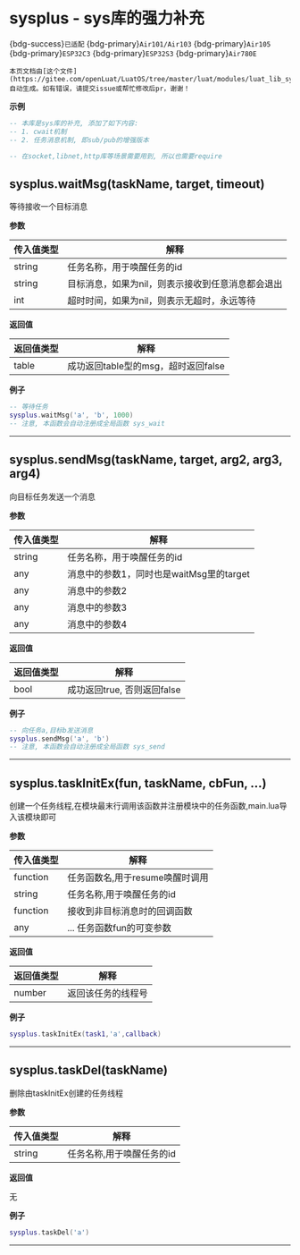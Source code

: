 # sysplus - sys库的强力补充

{bdg-success}`已适配` {bdg-primary}`Air101/Air103` {bdg-primary}`Air105` {bdg-primary}`ESP32C3` {bdg-primary}`ESP32S3` {bdg-primary}`Air780E`

```{note}
本页文档由[这个文件](https://gitee.com/openLuat/LuatOS/tree/master/luat/modules/luat_lib_sysplus_doc.c)自动生成。如有错误，请提交issue或帮忙修改后pr，谢谢！
```


**示例**

```lua
-- 本库是sys库的补充, 添加了如下内容:
-- 1. cwait机制
-- 2. 任务消息机制, 即sub/pub的增强版本

-- 在socket,libnet,http库等场景需要用到, 所以也需要require

```

## sysplus.waitMsg(taskName, target, timeout)



等待接收一个目标消息

**参数**

|传入值类型|解释|
|-|-|
|string|任务名称，用于唤醒任务的id|
|string|目标消息，如果为nil，则表示接收到任意消息都会退出|
|int|超时时间，如果为nil，则表示无超时，永远等待|

**返回值**

|返回值类型|解释|
|-|-|
|table|成功返回table型的msg，超时返回false|

**例子**

```lua
-- 等待任务
sysplus.waitMsg('a', 'b', 1000)
-- 注意, 本函数会自动注册成全局函数 sys_wait

```

---

## sysplus.sendMsg(taskName, target, arg2, arg3, arg4)



向目标任务发送一个消息

**参数**

|传入值类型|解释|
|-|-|
|string|任务名称，用于唤醒任务的id|
|any|消息中的参数1，同时也是waitMsg里的target|
|any|消息中的参数2|
|any|消息中的参数3|
|any|消息中的参数4|

**返回值**

|返回值类型|解释|
|-|-|
|bool|成功返回true, 否则返回false|

**例子**

```lua
-- 向任务a,目标b发送消息
sysplus.sendMsg('a', 'b')
-- 注意, 本函数会自动注册成全局函数 sys_send

```

---

## sysplus.taskInitEx(fun, taskName, cbFun, ...)



创建一个任务线程,在模块最末行调用该函数并注册模块中的任务函数,main.lua导入该模块即可

**参数**

|传入值类型|解释|
|-|-|
|function|任务函数名,用于resume唤醒时调用|
|string|任务名称,用于唤醒任务的id|
|function|接收到非目标消息时的回调函数|
|any|... 任务函数fun的可变参数|

**返回值**

|返回值类型|解释|
|-|-|
|number|返回该任务的线程号|

**例子**

```lua
sysplus.taskInitEx(task1,'a',callback)

```

---

## sysplus.taskDel(taskName)



删除由taskInitEx创建的任务线程

**参数**

|传入值类型|解释|
|-|-|
|string|任务名称,用于唤醒任务的id|

**返回值**

无

**例子**

```lua
sysplus.taskDel('a')

```

---

